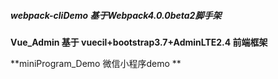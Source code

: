 #####  webpack-cliDemo  基于Webpack4.0.0beta2脚手架

**Vue_Admin 基于 vuecil+bootstrap3.7+AdminLTE2.4 前端框架**

**miniProgram_Demo 微信小程序demo **
